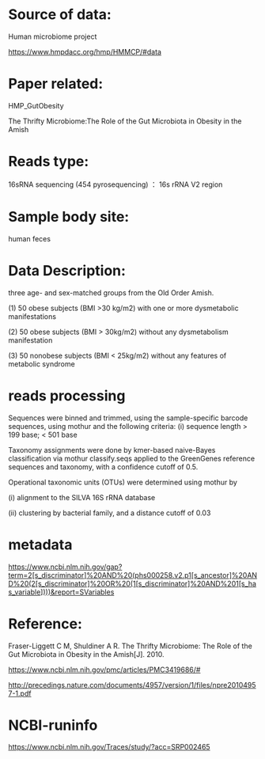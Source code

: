 
# Source of data: 
Human microbiome project 

https://www.hmpdacc.org/hmp/HMMCP/#data

# Paper related: 
HMP_GutObesity

The Thrifty Microbiome:The Role of the Gut Microbiota in Obesity in the Amish

# Reads type: 
16sRNA sequencing (454 pyrosequencing) ： 16s rRNA V2 region

# Sample body site:
human feces

# Data Description:
three age- and sex-matched groups from the Old Order Amish.

(1)	50 obese subjects (BMI >30 kg/m2) with one or more dysmetabolic manifestations

(2)	50 obese subjects (BMI > 30kg/m2) without any dysmetabolism manifestation

(3)	50 nonobese subjects (BMI < 25kg/m2) without any features of metabolic syndrome 

# reads processing
Sequences were binned and trimmed, using the sample-specific barcode sequences, using mothur and the following criteria:
(i) sequence length > 199 base; < 501 base

Taxonomy assignments were done by kmer-based naive-Bayes classification via mothur classify.seqs applied to the GreenGenes reference sequences and taxonomy, with a confidence cutoff of 0.5. 

Operational taxonomic units (OTUs) were determined using mothur by 

(i) alignment to the SILVA 16S rRNA database

(ii) clustering by bacterial family, and a distance cutoff of 0.03

# metadata
https://www.ncbi.nlm.nih.gov/gap?term=2[s_discriminator]%20AND%20(phs000258.v2.p1[s_ancestor]%20AND%20(2[s_discriminator]%20OR%20(1[s_discriminator]%20AND%201[s_has_variable])))&report=SVariables

# Reference:
Fraser-Liggett C M, Shuldiner A R. The Thrifty Microbiome: The Role of the Gut Microbiota in Obesity in the Amish[J]. 2010.

https://www.ncbi.nlm.nih.gov/pmc/articles/PMC3419686/#

http://precedings.nature.com/documents/4957/version/1/files/npre20104957-1.pdf

# NCBI-runinfo
https://www.ncbi.nlm.nih.gov/Traces/study/?acc=SRP002465


